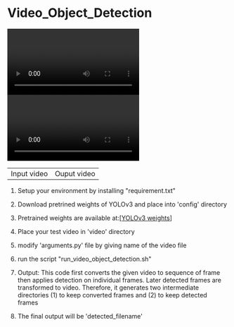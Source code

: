 # Video_Object_Detection



<table>
  <tr>
    <td align="center">Input video</td>
     <td align="center">Ouput video</td>
  </tr>
  <tr>
   <video>
  <source src="path/to/video.webm" type="video/webm; codecs=vp9,vorbis">
  <source src="path/to/video.mp4" type="video/mp4">
  </video>
   <video>
  <source src="path/to/video.webm" type="video/webm; codecs=vp9,vorbis">
  <source src="path/to/video.mp4" type="video/mp4">
  </video>
  </tr>
 </table>
 
 1. Setup your environment by installing "requirement.txt"

 2. Download pretrined weights of YOLOv3 and place into 'config' directory

 3. Pretrained weights are available at:[[YOLOv3 weights](https://drive.google.com/file/d/1GsEvAXcgzpKIZnB3raYngbz126dLkXr8/view?usp=sharing)]

 4. Place your test video in 'video' directory

 5. modify 'arguments.py' file by giving name of the video file

 6. run the script "run_video_object_detection.sh"

 7. Output: This code first converts the given video 
 	to sequence of frame then applies detection on individual frames. Later detected
 	frames are transformed to video.
 	Therefore, it generates two intermediate directories (1) to keep converted frames
 	and (2) to keep detected frames

 8. The final output will be 'detected_filename'
